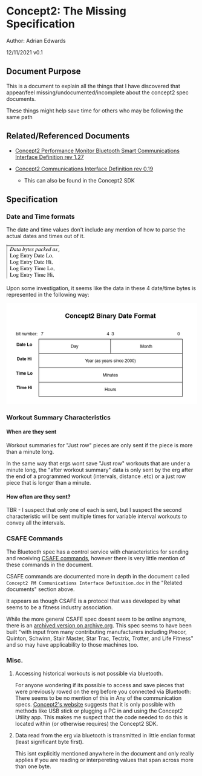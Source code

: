 # Concept2: The Missing Specification
Author: Adrian Edwards

12/11/2021 v0.1

## Document Purpose
This is a document to explain all the things that I have discovered that appear/feel missing/undocumented/incomplete about the concept2 spec documents.

These things might help save time for others who may be following the same path


## Related/Referenced Documents
- [Concept2 Performance Monitor Bluetooth Smart Communications Interface Definition rev 1.27](https://www.concept2.com/files/pdf/us/monitors/PM5_BluetoothSmartInterfaceDefinition.pdf)

- [Concept2 Communications Interface Definition rev 0.19](https://github.com/droogmic/Py3Row/blob/master/docs/Concept2PMCommInterfaceDef.pdf)
  - This can also be found in the Concept2 SDK


## Specification

### Date and Time formats
The date and time values don't include any mention of how to parse the actual dates and times out of it.

![a screenshot of one such mention of these date and time fields in the spec](images/DateTime-inspec.png)

Upon some investigation, it seems like the data in these 4 date/time bytes is represented in the following way:

![An image representing the bit layout of the spec with the first byte being split into day and month and the following three bytes being for year, minutes, and hours respectively](images/Concept2-DateSpecv1.png)

### Workout Summary Characteristics

#### When are they sent
Workout summaries for "Just row" pieces are only sent if the piece is more than a minute long.

In the same way that ergs wont save "Just row" workouts that are under a minute long, the "after workout summary" data is only sent by the erg after the end of a programmed workout (intervals, distance .etc) or a just row piece that is longer than a minute.

#### How often are they sent?
TBR - I suspect that only one of each is sent, but I suspect the second characteristic will be sent multiple times for variable interval workouts to convey all the intervals.

### CSAFE Commands
The Bluetooth spec has a control service with characteristics for sending and receiving [CSAFE commands](https://en.wikipedia.org/wiki/Communications_Specification_for_Fitness_Equipment), however there is very little mention of these commands in the document.

CSAFE commands are documented more in depth in the document called `Concept2 PM Communications Interface Definition.doc` in the "Related documents" section above.

It appears as though CSAFE is a protocol that was developed by what seems to be a fitness industry association.

While the more general CSAFE spec doesnt seem to be online anymore, there is an [archived version on archive.org](https://web.archive.org/web/20080614002257/http://www.fitlinxx.com/csafe/). This spec seems to have been built "with input from many contributing manufacturers including Precor, Quinton, Schwinn, Stair Master, Star Trac, Tectrix, Trotter, and Life Fitness" and so may have applicability to those machines too.


### Misc.
1. Accessing historical workouts is not possible via bluetooth.

	For anyone wondering if its possible to access and save pieces that were previously rowed on the erg before you connected via Bluetooth: There seems to be no mention of this in Any of the communication specs. [Concept2's website](https://www.concept2.com/news/sharing-machines-heres-how-to-save-your-data) suggests that it is only possible with methods like USB stick or plugging a PC in and using the Concept2 Utility app. This makes me suspect that the code needed to do this is located within (or otherwise requires) the Concept2 SDK.
2. Data read from the erg via bluetooth is transmitted in little endian format (least significant byte first).

	This isnt explicitly mentioned anywhere in the document and only really applies if you are reading or interpereting values that span across more than one byte. 
